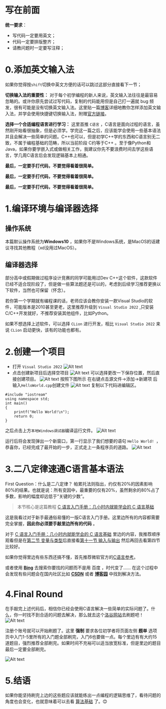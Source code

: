 # 写在前面
**统一要求**：
- 写代码一定要用英文；
- 代码一定要排版整齐；
- 请教问题时一定要写注释；

# 0.添加英文输入法
如果你觉得按```shift```切换中英文方便的话可以跳过这部分直接看下一节；

**切换输入法的重要性：** 对于每个初学编程的新人来说，英文输入法往往是最容易忽略的。或许你原先尝试过写代码，复制的代码能用但是自己打一遍就 bug 频发，很有可能是没有切换英文输入法。这里贴一篇[博客](https://zhuanlan.zhihu.com/p/539951858)详细地教你怎样添加英文输入法，并学会使用快捷键切换输入法，附赠[官方链接](https://support.microsoft.com/zh-cn/windows/%E5%9C%A8-windows-%E4%B8%AD%E7%AE%A1%E7%90%86%E8%BE%93%E5%85%A5%E5%92%8C%E6%98%BE%E7%A4%BA%E8%AF%AD%E8%A8%80%E8%AE%BE%E7%BD%AE-12a10cb4-8626-9b77-0ccb-5013e0c7c7a2)。

**选择一个合适编程语言进行学习：** 这里首推 ```C语言``` ，C语言是面向过程的语言，虽然刚开始看很抽象，但是必须学。学完这一篇之后，应该能学会使用一些基本语法并且会解决一些简单的问题。C++也可以，但是初学C++学的东西和C语言别无二致，不属于编程基础的范畴，所以当前阶段 C约等于C++ 。至于像Python和Java，如果你要学嵌入式或做相关工作，我建议你先不要浪费时间去学这些语言，学几周C语言后会发现逻辑基本上相通。

**最后，一定要手打代码，不要觉得看着很简单。**

**最后，一定要手打代码，不要觉得看着很简单。**

**最后，一定要手打代码，不要觉得看着很简单。**

# 1.编译环境与编译器选择
## 操作系统
本篇默认操作系统为**Windows10** ，如果你不是Windows系统，是MacOS的话建议寻找其他教程（xd没用过MacOS）。

## 编译器选择
部分高中或假期做过程序设计竞赛的同学可能用过Dev C++这个软件，这款软件已经不适合现阶段了，但是做一些算法题还是可以的，考虑到后续学习推荐更换以下软件，当然也可保留（怀念）。

若你第一个学期就有编程课的话，老师应该会教你安装一款Visual Studio的软件，可能版本是2010甚至更老，这里推荐升级到 ``` Visual Studio 2022 ``` ,只安装C/C++开发就好，不推荐安装其他组件，比如Python。

如果不想选择上述软件，可以选择 ```CLion``` 进行开发，相比  ``` Visual Studio 2022 ``` 来说 ```CLion``` 启动更快，该有的功能也都有。
# 2.创建一个项目
- 打开 ``` Visual Studio 2022 ```
![Alt text](Image/image.png)
- 点击创建新项目后选择空项目
![Alt text](Image/image2.png)
可以选择更改一下保存位置，然后直接创建项目。
![Alt text](Image/image3.png)
按照下图所示 在右键点击源文件->添加->新建项 后输入```HelloWorld.cpp```创建文件
![Alt text](Image/image4.png)
复制以下代码进编辑区。
```
#include "iostream"
using namespace std;
int main()
{
	printf("Hello World!\n");
	return 0;
}
```

之后点击上方```本地Windows调试器```编译运行文件。
![Alt text](Image/image5.png)

运行后将会发现弹出一个新窗口，第一行显示了我们想要的语句 ```Hello World! ```，恭喜你，已经完成了最开始的一步，正式走上一条程序员的道路。
![Alt text](Image/image6.png)

# 3.二八定律速通C语言基本语法
First Question：什么是二八定律？
帕累托法则指出，约仅有20%的因素影响80%的结果。也就是说：所有变因中，最重要的仅有20%，虽然剩余的80%占了多数，影响的幅度却远低于“关键的少数”。

> 本节核心是这篇教程 [C 语言入门手册：几小时内就能学会的 C 语言基础](https://www.freecodecamp.org/chinese/news/the-c-beginners-handbook/)

这是我看过对于新手最通俗易懂的一版C语言入门手册。这里边所有的内容都需要完全掌握，**因此你必须要手敲里边所有的代码** 。

对于 [C 语言入门手册：几小时内就能学会的 C 语言基础](https://www.freecodecamp.org/chinese/news/the-c-beginners-handbook/) 里边的内容，我推荐顺序观看但是在[第二节 变量与类型](https://www.freecodecamp.org/chinese/news/the-c-beginners-handbook/#variables-and-types)后直接看[第十一节 输入与输出](https://www.freecodecamp.org/chinese/news/the-c-beginners-handbook/#input-and-output) 然后再回去看第四节比较好。

如果你觉得里边有些东西还搞不懂，首先推荐微软官方的[C语言参考](https://learn.microsoft.com/zh-cn/cpp/c-language/c-language-reference?view=msvc-170)。

或者使用 **[Bing](https://cn.bing.com/)** 去搜索你要找的问题而不是用 百度 ，时代变了……  在这个过程中会发现有些问题会在国内社区比如 [**CSDN**](https://www.csdn.net/) 或者 [**博客园**](https://www.cnblogs.com/) 中找到解决方法。
# 4.Final Round
在手敲完上述代码后，相信你已经会使用C语言解决一些简单的实际问题了。什么，你一时找不到合适的问题去解决，那么就去这个[洛谷网站](https://www.luogu.com.cn/)去刷题吧！
![Alt text](Image/image7.png)

注册个账号就可以开始刷题了。这里 **强制** 要求各位初学者将页面左侧 **题单** 选项页中入门1-5里所有的入门题全部刷完，入门6也要做一点。每个里边有有大约15道题目，强烈推荐全部刷完。如果时间不充裕可以适当放宽标准，但是里边的题目最后一定要全部刷完。

![Alt text](Image/image8.png)

# 5.结语
如果你能坚持刷完上边的这些题应该就能练出一点编程的逻辑思维了，看待问题的角度也会变化，也就意味着可以去看 [算法基础](./算法基础.md) 了。😊

